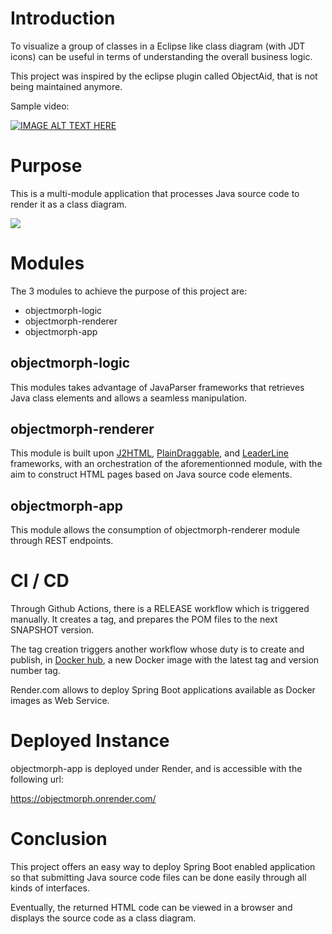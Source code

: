 # Introduction

To visualize a group of classes in a Eclipse like class diagram (with JDT icons) can be useful in terms of understanding the overall business logic.

This project was inspired by the eclipse plugin called ObjectAid, that is not being maintained anymore.

Sample video:

[![IMAGE ALT TEXT HERE](https://img.youtube.com/vi/Q8h2oGHLZXs/0.jpg)](https://youtu.be/Q8h2oGHLZXs)

# Purpose

This is a multi-module application that processes Java source code to render it as a class diagram.

![](https://a.fsdn.com/con/app/proj/objectmorph/screenshots/objectmorph-classdiagram-ef940eae.png/max/max/1)

# Modules

The 3 modules to achieve the purpose of this project are:
- objectmorph-logic
- objectmorph-renderer
- objectmorph-app

## objectmorph-logic

This modules takes advantage of JavaParser frameworks that retrieves Java class elements and allows a seamless manipulation.

## objectmorph-renderer

This module  is built upon [J2HTML](https://j2html.com/), [PlainDraggable](https://github.com/anseki/plain-draggable), and [LeaderLine](https://github.com/anseki/leader-line) frameworks, with an orchestration of the aforementionned module, with the aim to construct HTML pages based on Java source code elements.

## objectmorph-app

This module allows the consumption of objectmorph-renderer module through REST endpoints.

# CI / CD

Through Github Actions, there is a RELEASE workflow which is triggered manually. It creates a tag, and prepares the POM files to the next SNAPSHOT version.

The tag creation triggers another workflow whose duty is to create and publish, in [Docker hub](https://hub.docker.com/r/ennahdi/objectmorph-app/tags), a new Docker image with the latest tag and version number tag.

Render.com allows to deploy Spring Boot applications available as Docker images as Web Service.

# Deployed Instance

objectmorph-app is deployed under Render, and is accessible with the following url:

https://objectmorph.onrender.com/

# Conclusion

This project offers an easy way to deploy Spring Boot enabled application so that submitting Java source code files can be done easily through all kinds of interfaces.

Eventually, the returned HTML code can be viewed in a browser and displays the source code as a class diagram.
